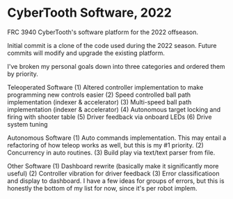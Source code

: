 # CyberTooth Software, 2022
FRC 3940 CyberTooth's software platform for the 2022 offseason.

Initial commit is a clone of the code used during the 2022 season. Future commits will modify and upgrade the existing platform.

I've broken my personal goals down into three categories and ordered them by priority.

Teleoperated Software
  (1) Altered controller implementation to make programming new controls easier
  (2) Speed controlled ball path implementation (indexer & accelerator)
  (3) Multi-speed ball path implementation (indexer & accelerator)
  (4) Autonomous target locking and firing with shooter table
  (5) Driver feedback via onboard LEDs
  (6) Drive system tuning

Autonomous Software
  (1) Auto commands implementation. This may entail a refactoring of how teleop works as well, but this is my #1 priority.
  (2) Concurrency in auto routines.
  (3) Build play via text/text parser from file.

Other Software
  (1) Dashboard rewrite (basically make it significantly more useful)
  (2) Controller vibration for driver feedback
  (3) Error classificatioon and display to dashboard. I have a few ideas for groups of errors, but this is honestly the bottom of my list for now, since it's per robot implem.
